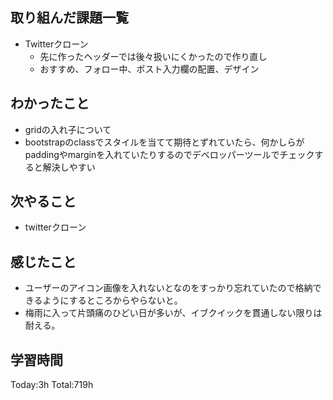 ## 取り組んだ課題一覧
- Twitterクローン
  - 先に作ったヘッダーでは後々扱いにくかったので作り直し
  - おすすめ、フォロー中、ポスト入力欄の配置、デザイン

## わかったこと
- gridの入れ子について
- bootstrapのclassでスタイルを当てて期待とずれていたら、何かしらがpaddingやmarginを入れていたりするのでデベロッパーツールでチェックすると解決しやすい

## 次やること
- twitterクローン　

## 感じたこと
- ユーザーのアイコン画像を入れないとなのをすっかり忘れていたので格納できるようにするところからやらないと。
- 梅雨に入って片頭痛のひどい日が多いが、イブクイックを貫通しない限りは耐える。
  
## 学習時間
Today:3h
Total:719h
